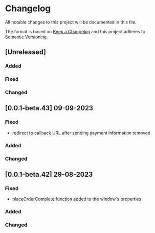 # Changelog

All notable changes to this project will be documented in this file.

The format is based on [Keep a Changelog](http://keepachangelog.com/en/1.0.0/)
and this project adheres to [Semantic Versioning](http://semver.org/spec/v2.0.0.html).

## [Unreleased]

### Added
### Fixed
### Changed

## [0.0.1-beta.43] 09-09-2023

### Fixed

- redirect to callback URL after sending payment information removed

### Added
### Changed

## [0.0.1-beta.42] 29-08-2023

### Fixed

- placeOrderComplete function added to the window's properties

### Added
### Changed